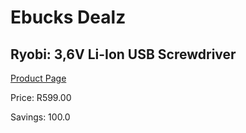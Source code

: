 
# Ebucks Dealz
## Ryobi: 3,6V Li-Ion USB Screwdriver
[Product Page](https://www.ebucks.com/web/shop/productSelected.do?prodId=145279561&catId=370101825)

Price: R599.00

Savings: 100.0


	